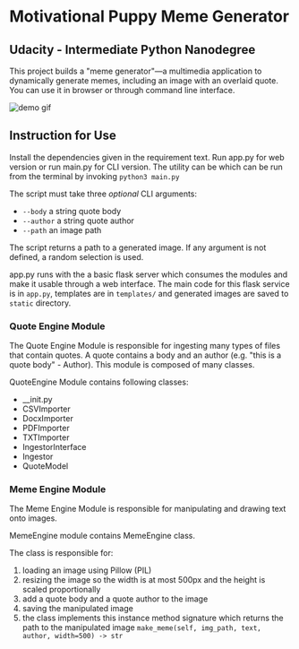 # Motivational Puppy Meme Generator

## Udacity - Intermediate Python Nanodegree

This project builds a "meme generator"—a multimedia application to dynamically generate memes, including an image with an overlaid quote. You can use it in browser or through command line interface.  

![demo gif](./demo.gif)

## Instruction for Use

Install the dependencies given in the requirement text. Run app.py for web version or run main.py for CLI version. 
The utility can be which can be run from the terminal by invoking `python3 main.py`

The script must take three _optional_ CLI arguments:

- `--body` a string quote body
- `--author` a string quote author
- `--path` an image path

The script returns a path to a generated image.
If any argument is not defined, a random selection is used. 

app.py runs with the a basic flask server which consumes the modules and make it usable through a web interface. The main code for this flask service is in `app.py`, templates are in `templates/` and generated images are saved to `static` directory. 


### Quote Engine Module

The Quote Engine Module is responsible for ingesting many types of files that contain quotes. A quote contains a body and an author (e.g. "this is a quote body" - Author). This module is composed of many classes. 

QuoteEngine Module contains following classes:

- __init.py
- CSVImporter
- DocxImporter
- PDFImporter
- TXTImporter
- IngestorInterface
- Ingestor
- QuoteModel


### Meme Engine Module

The Meme Engine Module is responsible for manipulating and drawing text onto images.

MemeEngine module contains MemeEngine class.

The class is responsible for:
1. loading an image using Pillow (PIL)
2. resizing the image so the width is at most 500px and the height is scaled proportionally
3. add a quote body and a quote author to the image
4. saving the manipulated image
5. the class implements this instance method signature which returns the path to the manipulated image `make_meme(self, img_path, text, author, width=500) -> str`



